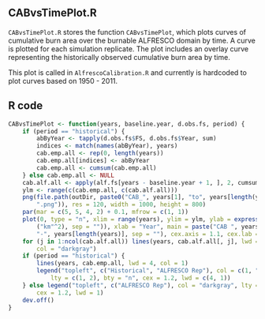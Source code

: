 


##
##
## CABvsTimePlot.R

`CABvsTimePlot.R` stores the function `CABvsTimePlot`, which plots curves of cumulative burn area over the burnable ALFRESCO domain by time.
A curve is plotted for each simulation replicate.
The plot includes an overlay curve representing the historically observed cumulative burn area by time.

This plot is called in `AlfrescoCalibration.R` and currently is hardcoded to plot curves based on 1950 - 2011.

## R code


```r
CABvsTimePlot <- function(years, baseline.year, d.obs.fs, period) {
    if (period == "historical") {
        abByYear <- tapply(d.obs.fs$FS, d.obs.fs$Year, sum)
        indices <- match(names(abByYear), years)
        cab.emp.all <- rep(0, length(years))
        cab.emp.all[indices] <- abByYear
        cab.emp.all <- cumsum(cab.emp.all)
    } else cab.emp.all <- NULL
    cab.alf.all <- apply(alf.fs[years - baseline.year + 1, ], 2, cumsum)
    ylm <- range(c(cab.emp.all, c(cab.alf.all)))
    png(file.path(outDir, paste0("CAB_", years[1], "to", years[length(years)], 
        ".png")), res = 120, width = 1000, height = 800)
    par(mar = c(5, 5, 4, 2) + 0.1, mfrow = c(1, 1))
    plot(0, type = "n", xlim = range(years), ylim = ylm, ylab = expression(paste(plain("Cumalitive Area Burn   "), 
        ("km"^2), sep = "")), xlab = "Year", main = paste("CAB ", years[1], 
        "-", years[length(years)], sep = ""), cex.axis = 1.1, cex.lab = 1.2)
    for (j in 1:ncol(cab.alf.all)) lines(years, cab.alf.all[, j], lwd = 1, lty = 2, 
        col = "darkgray")
    if (period == "historical") {
        lines(years, cab.emp.all, lwd = 4, col = 1)
        legend("topleft", c("Historical", "ALFRESCO Rep"), col = c(1, "darkgray"), 
            lty = c(1, 2), bty = "n", cex = 1.2, lwd = c(4, 1))
    } else legend("topleft", c("ALFRESCO Rep"), col = "darkgray", lty = 2, bty = "n", 
        cex = 1.2, lwd = 1)
    dev.off()
}
```

